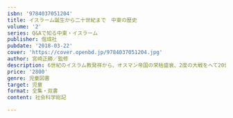 ```yaml
---
isbn: '9784037051204'
title: イスラーム誕生から二十世紀まで　中東の歴史
volume: '2'
series: Q&Aで知る中東・イスラーム
publisher: 偕成社
pubdate: '2018-03-22'
cover: 'https://cover.openbd.jp/9784037051204.jpg'
author: 宮崎正勝／監修
description: 6世紀のイスラム教発祥から、オスマン帝国の栄枯盛衰、2度の大戦をへて20世紀の湾岸争にいたるまで、中東の歴史をわかりやすい地図や写真で紹介。
price: '2800'
genre: 児童図書
target: 児童
format: 全集・双書
content: 社会科学総記

---
```

